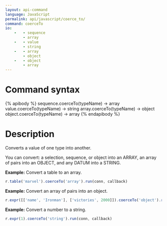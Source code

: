```yaml
---
layout: api-command 
language: JavaScript
permalink: api/javascript/coerce_to/
command: coerceTo
io:
    -   - sequence
        - array
    -   - value
        - string
    -   - array
        - object
    -   - object
        - array
---
```


# Command syntax #

{% apibody %}
sequence.coerceTo(typeName) &rarr; array
value.coerceTo(typeName) &rarr; string
array.coerceTo(typeName) &rarr; object
object.coerceTo(typeName) &rarr; array
{% endapibody %}

# Description #

Converts a value of one type into another. 

You can convert: a selection, sequence, or object into an ARRAY, an array of pairs into an OBJECT, and any DATUM into a STRING.

__Example:__ Convert a table to an array.

```js
r.table('marvel').coerceTo('array').run(conn, callback)
```


__Example:__ Convert an array of pairs into an object.


```js
r.expr([['name', 'Ironman'], ['victories', 2000]]).coerceTo('object').run(conn, callback)
```

__Example:__ Convert a number to a string.

```js
r.expr(1).coerceTo('string').run(conn, callback)
```

